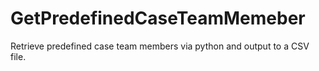 # GetPredefinedCaseTeamMemeber
Retrieve predefined case team members via python and output to a CSV file.
